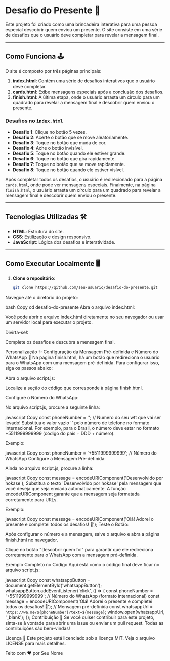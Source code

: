 # Desafio do Presente 🎁

Este projeto foi criado como uma brincadeira interativa para uma pessoa especial descobrir quem enviou um presente. O site consiste em uma série de desafios que o usuário deve completar para revelar a mensagem final.

---

## Como Funciona 🕹️

O site é composto por três páginas principais:

1. **index.html**: Contém uma série de desafios interativos que o usuário deve completar.
2. **cards.html**: Exibe mensagens especiais após a conclusão dos desafios.
3. **finish.html**: A última etapa, onde o usuário arrasta um círculo para um quadrado para revelar a mensagem final e descobrir quem enviou o presente.

### Desafios no `index.html`

- **Desafio 1**: Clique no botão 5 vezes.
- **Desafio 2**: Acerte o botão que se move aleatoriamente.
- **Desafio 3**: Toque no botão que muda de cor.
- **Desafio 4**: Ache o botão invisível.
- **Desafio 5**: Toque no botão quando ele estiver grande.
- **Desafio 6**: Toque no botão que gira rapidamente.
- **Desafio 7**: Toque no botão que se move rapidamente.
- **Desafio 8**: Toque no botão quando ele estiver visível.

Após completar todos os desafios, o usuário é redirecionado para a página `cards.html`, onde pode ver mensagens especiais. Finalmente, na página `finish.html`, o usuário arrasta um círculo para um quadrado para revelar a mensagem final e descobrir quem enviou o presente.

---

## Tecnologias Utilizadas 🛠️

- **HTML**: Estrutura do site.
- **CSS**: Estilização e design responsivo.
- **JavaScript**: Lógica dos desafios e interatividade.

---

## Como Executar Localmente 🖥️

1. **Clone o repositório**:
   ```bash
   git clone https://github.com/seu-usuario/desafio-do-presente.git
Navegue até o diretório do projeto:

bash
Copy
cd desafio-do-presente
Abra o arquivo index.html:

Você pode abrir o arquivo index.html diretamente no seu navegador ou usar um servidor local para executar o projeto.

Divirta-se!:

Complete os desafios e descubra a mensagem final.

Personalização ✨
Configuração da Mensagem Pré-definida e Número do WhatsApp 📲
Na página finish.html, há um botão que redireciona o usuário para o WhatsApp com uma mensagem pré-definida. Para configurar isso, siga os passos abaixo:

Abra o arquivo script.js:

Localize a seção do código que corresponde à página finish.html.

Configure o Número do WhatsApp:

No arquivo script.js, procure a seguinte linha:

javascript
Copy
const phoneNumber = ''; // Numero do seu wtt que vai ser levado!
Substitua o valor vazio '' pelo número de telefone no formato internacional. Por exemplo, para o Brasil, o número deve estar no formato +5511999999999 (código do país + DDD + número).

Exemplo:

javascript
Copy
const phoneNumber = '+5511999999999'; // Número do WhatsApp
Configure a Mensagem Pré-definida:

Ainda no arquivo script.js, procure a linha:

javascript
Copy
const message = encodeURIComponent('Desenvolvido por hokase');
Substitua o texto 'Desenvolvido por hokase' pela mensagem que você deseja que seja enviada automaticamente. A função encodeURIComponent garante que a mensagem seja formatada corretamente para URLs.

Exemplo:

javascript
Copy
const message = encodeURIComponent('Olá! Adorei o presente e completei todos os desafios! 🎉');
Teste o Botão:

Após configurar o número e a mensagem, salve o arquivo e abra a página finish.html no navegador.

Clique no botão "Descobrir quem foi" para garantir que ele redireciona corretamente para o WhatsApp com a mensagem pré-definida.

Exemplo Completo no Código
Aqui está como o código final deve ficar no arquivo script.js:

javascript
Copy
const whatsappButton = document.getElementById('whatsappButton');
whatsappButton.addEventListener('click', () => {
    const phoneNumber = '+5511999999999'; // Número do WhatsApp (formato internacional)
    const message = encodeURIComponent('Olá! Adorei o presente e completei todos os desafios! 🎉'); // Mensagem pré-definida
    const whatsappUrl = `https://wa.me/${phoneNumber}?text=${message}`;
    window.open(whatsappUrl, '_blank');
});
Contribuição 🤝
Se você quiser contribuir para este projeto, sinta-se à vontade para abrir uma issue ou enviar um pull request. Todas as contribuições são bem-vindas!

Licença 📄
Este projeto está licenciado sob a licença MIT. Veja o arquivo LICENSE para mais detalhes.

Feito com ❤️ por Seu Nome
